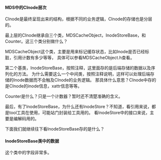 #### MDS中的CInode层次
CInode是最终呈现出来的结构，根据不同的业务逻辑，CInode的存储也是分层的。

最上层的CInode继承自三个类，MDSCacheObject，InodeStoreBase，和Counter。这三个类分别做什么？

MDSCacheObject这个类，主要是用来标记缓存状态，比如Inode是否已经标脏，引用计数有多少等等，
具体可以参看MDSCacheObject.h查看。

第二个基类，InodeStoreBase，按照注释，这里面存的是后端存储的数据以及序列化的方法。
为什么需要这么一个中间类，按照注释说明，这样可以处理后端存储的Inode数据而不会触及CInode的业务逻辑。
那具体什么意思？CInode中存的是CInode的inode信息，xattr信息等等。

Counter是什么？只是一个计数器？暂时还不清楚准确的含义。


最后，有了InodeStoreBase，为什么还有InodeStore？不知道，看引用来说，都是tool工具在使用，可能站门封装给工具用的。
看InodeStore中的接口来说，主要是编解码用的。

下面我们就继续往下看InodeStoreBase存的是什么？

#### InodeStoreBase类中的数据

这个类中的字段非常多。
